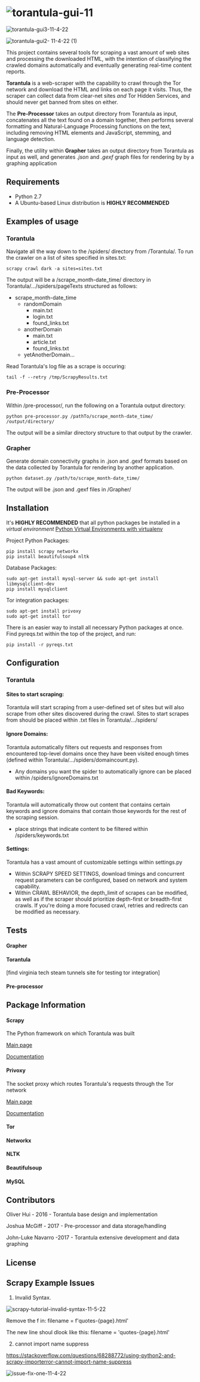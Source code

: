 # ![torantula-gui-11](https://user-images.githubusercontent.com/22214754/200186166-55e5346b-1d14-42ad-a4f4-63b553487f9e.gif)          

![torantula-gui3-11-4-22](https://user-images.githubusercontent.com/22214754/200096108-9053466f-920c-435f-a5b4-046f3456ae25.png)  

![torantula-gui2- 11-4-22 (1)](https://user-images.githubusercontent.com/22214754/200096346-a18dbd3d-ce65-41ee-8865-c198cba9a177.png)  
  
This project contains several tools for scraping a vast amount of web sites and processing the downloaded HTML, with the intention of classifying the crawled domains automatically and eventually generating real-time content reports.      

**Torantula** is a web-scraper with the capability to crawl through the Tor network and download the HTML and links on each page it visits. Thus, the scraper can collect data from clear-net sites *and* Tor Hidden Services, and should never get banned from sites on either.

The **Pre-Processor** takes an output directory from Torantula as input, concatenates all the text found on a domain together, then performs several formatting and Natural-Language Processing functions on the text, including removing HTML elements and JavaScript, stemming, and language detection.

Finally, the utility within **Grapher** takes an output directory from Torantula as input as well, and generates *.json* and *.gexf* graph files for rendering by by a graphing application

## Requirements

* Python 2.7
* A Ubuntu-based Linux distribution is **HIGHLY RECOMMENDED**

## Examples of usage
### Torantula

Navigate all the way down to the /spiders/ directory from /Torantula/. To run the crawler on a list of sites specified in sites.txt:

`scrapy crawl dark -a sites=sites.txt`

The output will be a /scrape_month-date_time/ directory in Torantula/.../spiders/pageTexts structured as follows:

* scrape_month-date_time
    * randomDomain
        * main.txt
        * login.txt
        * found_links.txt
    * anotherDomain
        * main.txt
        * article.txt
        * found_links.txt
    * yetAnotherDomain...

Read Torantula's log file as a scrape is occuring:

`tail -f --retry /tmp/ScrapyResults.txt`

### Pre-Processor

Within /pre-processor/, run the following on a Torantula output directory:

`python pre-processor.py /pathTo/scrape_month-date_time/ /output/directory/`

The output will be a similar directory structure to that output by the crawler.



### Grapher
Generate domain connectivity graphs in .json and .gexf formats based on the data collected by Torantula for rendering by another application.

`python dataset.py /path/to/scrape_month-date_time/`

The output will be .json and .gexf files in /Grapher/

## Installation

It's **HIGHLY RECOMMENDED** that all python packages be installed in a *virtual environment* [
Python Virtual Environments with virtualenv](http://python-guide-pt-br.readthedocs.io/en/latest/dev/virtualenvs/)

Project Python Packages:

```
pip install scrapy networkx
pip install beautifulsoup4 nltk
```


Database Packages:
```
sudo apt-get install mysql-server && sudo apt-get install libmysqlclient-dev
pip install mysqlclient
```

Tor integration packages:
```
sudo apt-get install privoxy
sudo apt-get install tor
```

There is an easier way to install all necessary Python packages at once. Find pyreqs.txt within the top of the project, and run:

`pip install -r pyreqs.txt`



## Configuration
### Torantula

#### Sites to start scraping:
Torantula will start scraping from a user-defined set of sites but will also scrape from other sites discovered during the crawl. Sites to start scrapes from should be placed within .txt files in Torantula/.../spiders/

#### Ignore Domains:
Torantula automatically filters out requests and responses from encountered top-level domains once they have been visited enough times (defined within Torantula/.../spiders/domaincount.py).

* Any domains you want the spider to automatically ignore can be placed within /spiders/ignoreDomains.txt

#### Bad Keywords:
Torantula will automatically throw out content that contains certain keywords and ignore domains that contain those keywords for the rest of the scraping session.

* place strings that indicate content to be filtered within /spiders/keywords.txt

#### Settings:

Torantula has a vast amount of customizable settings within settings.py
* Within SCRAPY SPEED SETTINGS, download timings and concurrent request parameters can be configured, based on network and system capability.
* Within CRAWL BEHAVIOR, the depth_limit of scrapes can be modified, as well as if the scraper should prioritize depth-first or breadth-first crawls. If you're doing a more focused crawl, retries and redirects can be modified as necessary.

## Tests

#### Grapher

#### Torantula

[find virginia tech steam tunnels site for testing tor integration]

#### Pre-processor

## Package Information

#### Scrapy
The Python framework on which Torantula was built

[Main page](https://scrapy.org/)

[Documentation](https://doc.scrapy.org/en/latest/index.html)

#### Privoxy
The socket proxy which routes Torantula's requests through the Tor network

[Main page](https://www.privoxy.org/)

[Documentation]()

#### Tor
#### Networkx
#### NLTK
#### Beautifulsoup
#### MySQL

## Contributors

Oliver Hui - 2016 - Torantula base design and implementation

Joshua McGiff - 2017 - Pre-processor and data storage/handling

John-Luke Navarro -2017 - Torantula extensive development and data graphing

## License

## Scrapy Example Issues  

1) Invalid Syntax.   

![scrapy-tutorial-invalid-syntax-11-5-22](https://user-images.githubusercontent.com/22214754/200114785-b88022ed-1ad7-495f-9e62-3761b405050a.png)  

Remove the f in: filename = f'quotes-{page}.html'   

The new line shoul dlook like this: filename = 'quotes-{page}.html'   

2) cannot import name suppress  
   
https://stackoverflow.com/questions/68288772/using-python2-and-scrapy-importerror-cannot-import-name-suppress      

![issue-fix-one-11-4-22](https://user-images.githubusercontent.com/22214754/200114314-f59923af-d0fb-41b3-93b8-bf5bab2558a9.png)  
  
